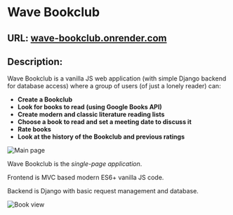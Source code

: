 # Wave Bookclub

## URL: [wave-bookclub.onrender.com](https://wave-bookclub.onrender.com/)

## Description:

Wave Bookclub is a vanilla JS web application (with simple Django backend for database access) where a group of users (of just a lonely reader) can:

- **Create a Bookclub**
- **Look for books to read (using Google Books API)**
- **Create modern and classic literature reading lists**
- **Choose a book to read and set a meeting date to discuss it**
- **Rate books**
- **Look at the history of the Bookclub and previous ratings**

![Main page](https://github.com/Javier-Nieves/Wave-bookclub/assets/102490566/a0e559a9-3a70-4462-ad1a-a85c42e5a49a)

Wave Bookclub is the _single-page application_.

Frontend is MVC based modern ES6+ vanilla JS code.

Backend is Django with basic request management and database.

![Book view](https://github.com/Javier-Nieves/Wave-bookclub/assets/102490566/4cb5a0df-acb2-4b03-9dc4-62617be729a9)
